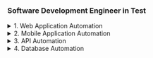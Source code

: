 ### Software Development Engineer in Test

<details>
<summary>1. Web Application Automation</summary>

- **Development approach**

  1. TDD : Test Driven Development
  1. DDD : Data Driven Development
  1. BDD : Behavior Driven Development
  1. Hybrid Development

- **Automation Design pattern**

  1. POM : Page Object Model
  1. PFM : Page Factory Model

- **Programming Languages**
  1. Java
  2. Python
- **Automation Tools / Libraries**

  1. Selenium
  1. Cucumber

- **Test Frameworks**

  1. TestNG (for Java)
  2. JUnit (for Java)
  3. Pytest (for Python)

- **Build Tools**

  1. Maven (for Java)
  1. PIP (for Python)

- **Extras**
  1. Extent Reports Library : for generating test reports
  1. Apache POI (for Java) : for reading / writing excel or csv files
  1. Pandas (for Python) : for reading / writing excel or csv files

</details>

<details>
<summary>2. Mobile Application Automation</summary>

- **Development approach**

  1. TDD : Test Driven Development
  1. DDD : Data Driven Development
  1. BDD : Behavior Driven Development
  1. Hybrid Development

- **Automation Design pattern**

  1. POM : Page Object Model
  1. PFM : Page Factory Model

- **Programming Languages**
  1. Java
- **Automation Tools / Libraries**

  1. Appium
  1. Selenium
  1. Cucumber

- **Devices**

  1. Android - Real / Emulator devices
  1. iOS - Real / Simulator devices

- **Test Frameworks**

  1. TestNG (for Java)
  2. JUnit (for Java)

- **Build Tools**

  1. Maven (for Java)

- **Extras**

  1. Extent Reports Library : for generating test reports
  1. Apache POI (for Java) : for reading / writing excel or csv files

- **Appium - Android Architecture**
<p align="center">
    <img src="https://miro.medium.com/v2/resize:fit:828/format:webp/1*0jcsqDOGkceEjYoRJxctnQ.jpeg" />
</p>

- **Android Capabilities**
  ```json
  {
    "platformName": "Android",
    "appium:platformVersion": "14.0",
    "appium:deviceName": "name of the device which displayed when we run 'adb devices' command",
    "appium:automationName": "UiAutomator2",
    "appium:app": "path to app",
    "appium:packageName": "", #required when app is not mentioned
    "appium:activityName": "" #required when app is not mentioned
  }
  ```
- **Appium - iOS Architecture**
<p align="center">
    <img src="https://miro.medium.com/v2/resize:fit:1400/format:webp/1*9AHKmwXiFi2vvwBzC5pxpw.jpeg" />
</p>

- **iOS Capabilities**
  ```json
  {
    "platformName": "iOS",
    "appium:platformVersion": "14.5",
    "appium:deviceName": "simulator name", # only required when dealing with simulators
    "appium:udid": "real device id", # only required when dealing with real devices
    "appium:automationName": "XCUITest",
    "appium:app": "path to app", #full path to the app to be tested, it can also be a URL. Extensions are “.ipa” for real devices and “.app” for Simulators.
    "appium:packageName": "", #required when app is not mentioned
    "appium:activityName": "", #required when app is not mentioned
    "appium:bundleId": "com.yourcompany.yourapp",
    "appium:autoGrantPermissions" : true,
    "appium:androidInstallTimeout" : 60,
    "appium:autoAcceptAlerts" : true
  }
  ```
- **Find the Android App's package name and activity name from the output**

```bash
adb shell dumpsys activity activities | grep mFocusedActivity

Here's a breakdown of what this command does:

    1. **adb shell**: Executes the following command on the connected Android device.
    2. **dumpsys activity activities**: Prints information about all running activities.
    3. **grep mFocusedActivity**: Filters the output to only show lines containing mFocusedActivity.
    4. use **findstr** in case if you are using Window Operating System
```

---

</details>

<details>
<summary>3. API Automation</summary>

- **Development approach**

  1. TDD : Test Driven Development
  1. BDD : Behavior Driven Development

- **Programming Languages**

  1. Java

- **Automation Tools / Libraries**

  1. Rest Assured
  1. Cucumber

- **Test Frameworks**

  1. TestNG (for Java)
  2. JUnit (for Java)

- **Build Tools**

  1. Maven

- **Extras**
  1. Extent Reports Library : for generating test reports
  1. Apache POI (for Java) : for reading / writing excel or csv files

---

</details>

<details>
<summary>4. Database Automation</summary>

- **Tools / Libraries**

  1. Java
  1. JDBC

- **Databases**

  1. MySQL
  1. Oracle SQL Developer
  1. Microsoft SQL Server

- **Connection strings and Class paths**
  | Database | Class.forName() | Connection String | Port |
  | :------------------- | :------------------------------------------- | :---------------------------------- | :--: |
  | MySQL | com.mysql.jdbc.Driver | jdbc:mysql://IP_ADDESS:PORT/DB_NAME | 3306 |
  | Oracle SQL Developer | oracle.jdbc.driver.OracleDriver | jdbc:oracle:thin:@IP_ADDESS:PORT:xe | 1521 |
  | Microsoft SQL Server | com.microsoft.sqlserver.jdbc.SQLServerDriver | jdbc:sqlserver://IP_ADDESS:PORT | 0000 |

`Note` : The full connection string for MS SQL Server = `jdbc:sqlserver://IP_ADDESS:PORT;databaseName=DB_NAME;user=USERNAME;password=PASSWORD`

- **Example Java Code**

```java

import java.sql.*

public class JDBC {

    String url = "jdbc:mysql://localhost:3306/mydatabase";
    String user = "username";
    String password = "password";

    // JDBC variables for managing connection and query execution
    Connection connection = null;
    Statement statement = null;
    ResultSet resultSet = null;

    public static void main(String[] args) {

        // add the driver to class path
        Class.forName("database.driver.classpath");

        // Establishing connection to the database
        connection = DriverManager.getConnection(url, user, password);

        // Creating a statement object
        statement = connection.createStatement();

        // Executing a SQL query
        String query = "SELECT * FROM mytable";
        resultSet = statement.executeQuery(query);

        while (resultSet.next()) {
           // do your implementation
        }
    }
}


```

</details>
